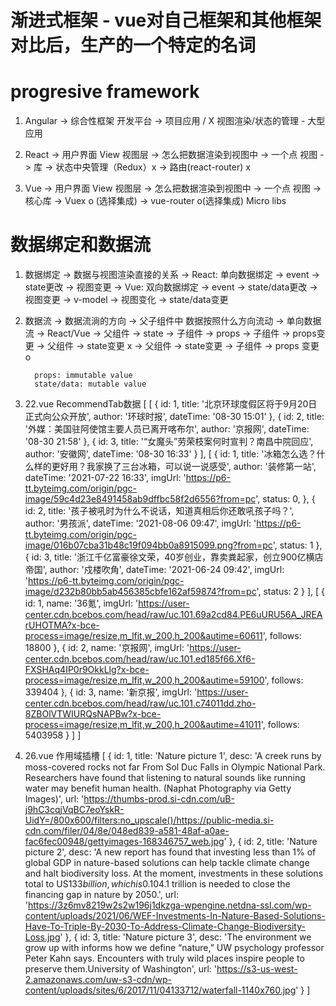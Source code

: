 # 渐进式框架  -  vue对自己框架和其他框架对比后，生产的一个特定的名词
# progresive framework

1. Angular -> 综合性框架 开发平台
           -> 项目应用 / X 视图渲染/状态的管理 - 大型应用

2. React -> 用户界面 View 视图层 -> 怎么把数据渲染到视图中
         -> 一个点 视图 -> 库
         -> 状态中央管理（Redux）x
         -> 路由(react-router) x

3. Vue   -> 用户界面 View 视图层 -> 怎么把数据渲染到视图中
         -> 一个点 视图 -> 核心库
         -> Vuex o (选择集成)
         -> vue-router o(选择集成)
         Micro libs

# 数据绑定和数据流

1. 数据绑定 -> 数据与视图渲染直接的关系
           -> React: 单向数据绑定 -> event -> state更改 -> 视图变更
           -> Vue: 双向数据绑定 
                  -> event -> state/data更改 -> 视图变更
                  -> v-model -> 视图变化 -> state/data变更

2. 数据流 -> 数据流淌的方向 -> 父子组件中 数据按照什么方向流动
         -> 单向数据流
         -> React/Vue -> 父组件 -> state -> 子组件 -> props
         -> 子组件 -> props变更 -> 父组件 -> state变更 x
         -> 父组件 -> state变更 -> 子组件 -> props 变更 o
         
         props: immutable value
         state/data: mutable value

3. 22.vue  RecommendTab数据
[
  [
    {
      id: 1,
      title: '北京环球度假区将于9月20日正式向公众开放',
      author: '环球时报',
      dateTime: '08-30 15:01'
    },
    {
      id: 2,
      title: '外媒：美国驻阿使馆主要人员已离开喀布尔',
      author: '京报网',
      dateTime: '08-30 21:58' 
    },
    {
      id: 3,
      title: '“女魔头”劳荣枝案何时宣判？南昌中院回应',
      author: '安徽网',
      dateTime: '08-30 16:33'
    }
  ],
  [
    {
      id: 1,
      title: '冰箱怎么选？什么样的更好用？我家换了三台冰箱，可以说一说感受',
      author: '装修第一站',
      dateTime: '2021-07-22 16:33',
      imgUrl: 'https://p6-tt.byteimg.com/origin/pgc-image/59c4d23e8491458ab9dffbc58f2d6556?from=pc',
      status: 0,
    },
    {
      id: 2,
      title: '孩子被吼时为什么不说话，知道真相后你还敢吼孩子吗？',
      author: '男孩派',
      dateTime: '2021-08-06 09:47',
      imgUrl: 'https://p6-tt.byteimg.com/origin/pgc-image/016b07cba31b48c19f094bb0a8915099.png?from=pc',
      status: 1
    },
    {
      id: 3,
      title: '浙江千亿富豪徐文荣，40岁创业，靠卖粪起家，创立900亿横店帝国',
      author: '戍楼吹角',
      dateTime: '2021-06-24 09:42',
      imgUrl: 'https://p6-tt.byteimg.com/origin/pgc-image/d232b80bb5ab456385cbfe162af59874?from=pc',
      status: 2
    }
  ],
  [
    {
      id: 1,
      name: '36氪',
      imgUrl: 'https://user-center.cdn.bcebos.com/head/raw/uc.101.69a2cd84.PE6uURU56A_JREArUHOTMA?x-bce-process=image/resize,m_lfit,w_200,h_200&autime=60611',
      follows: 18800
    },
    {
      id: 2,
      name: '京报网',
      imgUrl: 'https://user-center.cdn.bcebos.com/head/raw/uc.101.ed185f66.Xf6-FXSHAq4IP0r9OkkLlg?x-bce-process=image/resize,m_lfit,w_200,h_200&autime=59100',
      follows: 339404
    },
    {
      id: 3,
      name: '新京报',
      imgUrl: 'https://user-center.cdn.bcebos.com/head/raw/uc.101.c74011dd.zho-8ZBOlVTWIURQsNAPBw?x-bce-process=image/resize,m_lfit,w_200,h_200&autime=41011',
      follows: 5403958
    }
  ] 
]

3. 26.vue  作用域插槽
[
  {
    id: 1,
    title: 'Nature picture 1',
    desc: 'A creek runs by moss-covered rocks not far From Sol Duc Falls in Olympic National Park. Researchers have found that listening to natural sounds like running water may benefit human health. (Naphat Photography via Getty Images)',
    url: 'https://thumbs-prod.si-cdn.com/uB-j9hC3cqjVqBC7eoYskR-UidY=/800x600/filters:no_upscale()/https://public-media.si-cdn.com/filer/04/8e/048ed839-a581-48af-a0ae-fac6fec00948/gettyimages-168346757_web.jpg'
  },
  {
    id: 2,
    title: 'Nature picture 2',
    desc: 'A new report has found that investing less than 1% of global GDP in nature-based solutions can help tackle climate change and halt biodiversity loss. At the moment, investments in these solutions total to US$133 billion, which is 0.10% of global GDP. And if governments and people want to meet their climate change targets, a total of US$4.1 trillion is needed to close the financing gap in nature by 2050.',
    url: 'https://3z6mv8219w2s2w196j1dkzga-wpengine.netdna-ssl.com/wp-content/uploads/2021/06/WEF-Investments-In-Nature-Based-Solutions-Have-To-Triple-By-2030-To-Address-Climate-Change-Biodiversity-Loss.jpg'
  },
  {
    id: 3,
    title: 'Nature picture 3',
    desc: 'The environment we grow up with informs how we define “nature,” UW psychology professor Peter Kahn says. Encounters with truly wild places inspire people to preserve them.University of Washington',
    url: 'https://s3-us-west-2.amazonaws.com/uw-s3-cdn/wp-content/uploads/sites/6/2017/11/04133712/waterfall-1140x760.jpg'
  }
]
